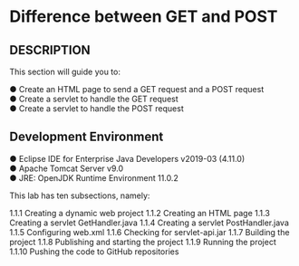 # Difference between GET and POST

## DESCRIPTION

This section will guide you to:

● Create an HTML page to send a GET request and a POST request \
● Create a servlet to handle the GET request \
● Create a servlet to handle the POST request 

## Development Environment

● Eclipse IDE for Enterprise Java Developers v2019-03 (4.11.0)\
● Apache Tomcat Server v9.0\
● JRE: OpenJDK Runtime Environment 11.0.2

This lab has ten subsections, namely:

1.1.1 Creating a dynamic web project
1.1.2 Creating an HTML page
1.1.3 Creating a servlet GetHandler.java
1.1.4 Creating a servlet PostHandler.java
1.1.5 Configuring web.xml
1.1.6 Checking for servlet-api.jar
1.1.7 Building the project
1.1.8 Publishing and starting the project
1.1.9 Running the project
1.1.10 Pushing the code to GitHub repositories
